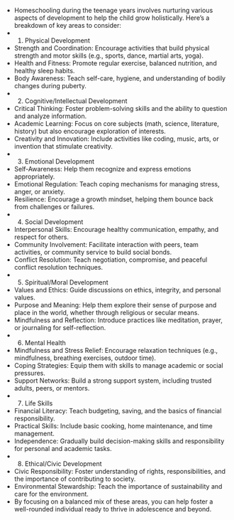 - Homeschooling during the teenage years involves 
  nurturing various aspects of development to help the child grow 
  holistically. Here’s a breakdown of key areas to consider:
- 1. Physical Development
- Strength
  and Coordination: Encourage activities that build physical strength and
  motor skills (e.g., sports, dance, martial arts, yoga).
- Health and Fitness: Promote regular exercise, balanced nutrition, and healthy sleep habits.
- Body Awareness: Teach self-care, hygiene, and understanding of bodily changes during puberty.
- 2. Cognitive/Intellectual Development
- Critical Thinking: Foster problem-solving skills and the ability to question and analyze information.
- Academic Learning: Focus on core subjects (math, science, literature, history) but also encourage exploration of interests.
- Creativity and Innovation: Include activities like coding, music, arts, or invention that stimulate creativity.
- 3. Emotional Development
- Self-Awareness: Help them recognize and express emotions appropriately.
- Emotional Regulation: Teach coping mechanisms for managing stress, anger, or anxiety.
- Resilience: Encourage a growth mindset, helping them bounce back from challenges or failures.
- 4. Social Development
- Interpersonal Skills: Encourage healthy communication, empathy, and respect for others.
- Community Involvement: Facilitate interaction with peers, team activities, or community service to build social bonds.
- Conflict Resolution: Teach negotiation, compromise, and peaceful conflict resolution techniques.
- 5. Spiritual/Moral Development
- Values and Ethics: Guide discussions on ethics, integrity, and personal values.
- Purpose
  and Meaning: Help them explore their sense of purpose and place in the 
  world, whether through religious or secular means.
- Mindfulness and Reflection: Introduce practices like meditation, prayer, or journaling for self-reflection.
- 6. Mental Health
- Mindfulness and Stress Relief: Encourage relaxation techniques (e.g., mindfulness, breathing exercises, outdoor time).
- Coping Strategies: Equip them with skills to manage academic or social pressures.
- Support Networks: Build a strong support system, including trusted adults, peers, or mentors.
- 7. Life Skills
- Financial Literacy: Teach budgeting, saving, and the basics of financial responsibility.
- Practical Skills: Include basic cooking, home maintenance, and time management.
- Independence: Gradually build decision-making skills and responsibility for personal and academic tasks.
- 8. Ethical/Civic Development
- Civic Responsibility: Foster understanding of rights, responsibilities, and the importance of contributing to society.
- Environmental Stewardship: Teach the importance of sustainability and care for the environment.
- By focusing on a balanced mix of these areas, you can help foster a 
  well-rounded individual ready to thrive in adolescence and beyond.